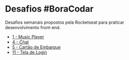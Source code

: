 # Desafios \#BoraCodar

Desafios semanais propostos pela Rocketseat para praticar desenvolvimento front-end.

-   [1 - Music Player](./01-music-player/)
-   [4 - Chat](./04-chat/)
-   [5 - Cartão de Embarque](./06-boarding-pass/)
-   [11 - Tela de Login](./11-login-page/)
